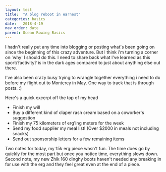 ```yaml
---
layout: test
title:  "A blog reboot in earnest"
categories: basics
date:   2018-4-19
nav_order: date
parent: Ocean Rowing Basics
---
```



I hadn't really put any time into blogging or posting what's been going on since the beginning of this crazy adventure. But I think i'm turning a corner on 'why' I should do this. I need to share back what I've learned as this sport/?activity? is in the dark ages compared to just about anything else out there.

I've also been crazy busy trying to wrangle together everything i need to do before my flight out to Monterey in May. One way to track that is through posts. :)

Here's a quick excerpt off the top of my head 
<ul>
    <li> Finish my will  </li>
    <li> Buy a different kind of diaper rash cream based on a coworker's suggestion  </li>
    <li> Finish my 75 kilometers of erg'ing meters for the week   </li>
    <li> Send my food supplier my meal list! (Over $2000 in meals not including snacks) </li>
    <li> Send out sponsorship letters for a few remaining items</li>
</ul>

Two notes for today, my 15k erg piece wasn't fun. The time does go by quickly for the most part but once you notice time, everything slows down. Second note, my new Zhik 160 dinghy boots haven't needed any breaking in for use with the erg and they feel great even at the end of a piece.